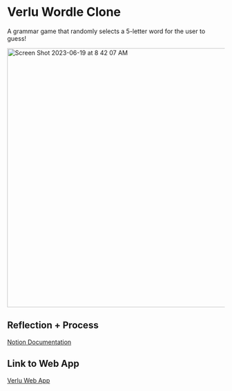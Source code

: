 # Verlu Wordle Clone
A grammar  game that randomly selects a 5-letter word for the user to guess!

<img width="600" alt="Screen Shot 2023-06-19 at 8 42 07 AM" src="https://github.com/elizabeth-262/verlu-wordle-clone/assets/124085316/9a68cda3-0fbf-4dfc-846e-07ed18598312">

## Reflection + Process

[Notion Documentation](https://elizabeth-cay.notion.site/Verlu-Wordle-Clone-35270da7ff41424686bb95d469d8f9de?pvs=4)

## Link to Web App

[Verlu Web App](https://verlu.netlify.app/)
